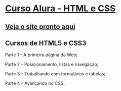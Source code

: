 # [Curso Alura - HTML e CSS](https://cursos.alura.com.br/formacao-html-e-css)
## [Veja o site pronto aqui](https://patyfil.github.io/CursoAluraHTMLeCSS/)
## Cursos de HTML5 e CSS3
<p> Parte 1 - A primeira página da Web;</p>
<p> Parte 2 - Posicionamento, listas e navegação;</p>
<p> Parte 3 - Trabalhando com formulários e tabelas;</p>
<p> Parte 4 - Avançando no CSS.</p>
